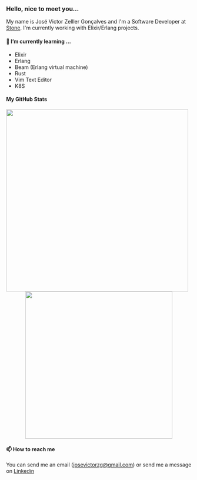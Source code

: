 ### Hello, nice to meet you...
My name is José Victor Zelller Gonçalves and I'm a Software Developer at [Stone](https://www.stone.com.br). I'm currently working with Elixir/Erlang projects.

#### 🌱 I’m currently learning ...

- Elixir
- Erlang
- Beam (Erlang virtual machine)
- Rust
- Vim Text Editor
- K8S

#### My GitHub Stats

<center>
   <img width="495px" align="left" src="https://github-readme-stats.vercel.app/api?username=jvzeller&theme=default&hide=html&layout=compact" />
   <img width="400px" align="center" src="https://github-readme-stats.vercel.app/api/top-langs/?username=jvzeller&hide=html&layout=compact" />
</center>

#### 📫 How to reach me
 
You can send me an email (josevictorzg@gmail.com) or send me a message on [Linkedin](https://www.linkedin.com/in/josé-victor-zeller-gonçalves/)
<!--
**JVZELLER/jvzeller** is a ✨ _special_ ✨ repository because its `README.md` (this file) appears on your GitHub profile.

Here are some ideas to get you started:

- 🔭 I’m currently working on ...
- 🌱 I’m currently learning ...
- 👯 I’m looking to collaborate on ...
- 🤔 I’m looking for help with ...
- 💬 Ask me about ...
- 📫 How to reach me: ...
- 😄 Pronouns: ...
- ⚡ Fun fact: ...
-->
